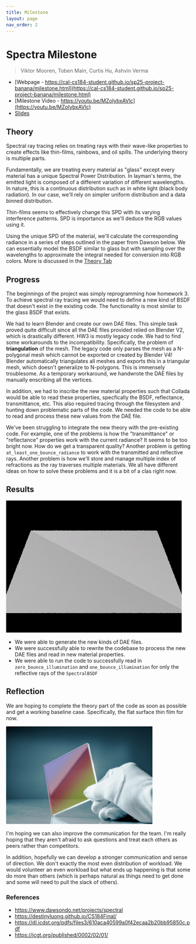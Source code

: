 ```yaml
---
title: Milestone
layout: page
nav_order: 2
---
```


# Spectra Milestone
> Viktor Mooren, Toben Main, Curtis Hu, Ashvin Verma

- [Webpage - https://cal-cs184-student.github.io/sp25-project-banana/milestone.html](https://cal-cs184-student.github.io/sp25-project-banana/milestone.html)
- [Milestone Video - https://youtu.be/MZoIybxAVlc](https://youtu.be/MZoIybxAVlc)
- [Slides](https://docs.google.com/presentation/d/1XqiHbex8S_Y7gesAkc4NQ1GPbnd_JDsK20qMxiLEqAM/edit?usp=sharing)

## Theory

Spectral ray tracing relies on treating rays with their wave-like properties to create effects like thin-films, rainbows, and oil spills.
The underlying theory is multiple parts.

Fundamentally, we are treating every material as "glass" except every material has a unique Spectral Power Distribution.
In layman's terms, the emitted light is composed of a different variation of different wavelengths.
In nature, this is a continuous distribution such as in white light (black body radiation).
In our case, we'll rely on simpler uniform distribution and a data binned distribution.

Thin-films seems to effectively change this SPD with its varying interference patterns. SPD is importance as we'll deduce the RGB values using it.

Using the unique SPD of the material, we'll calculate the corresponding radiance in a series of steps outlined in the paper from Dawson below. We can essentially model the BSDF similar to glass but with sampling over the wavelengths to approximate the integral needed for conversion into RGB colors. More is discussed in the <a href="/theory.html">Theory Tab</a>

## Progress
The beginnings of the project was simply reprogramming how homework 3.
To achieve spectral ray tracing we would need to define a new kind of BSDF that doesn't exist in the existing code.
The functionality is most similar to the glass BSDF that exists.

We had to learn Blender and create our own DAE files. 
This simple task proved quite difficult since all the DAE files provided relied on Blender V2, which is drastically different. HW3 is mostly legacy code.
We had to find some workarounds to the incompatibility.
Specifically, the problem of **triangulation** of the mesh.
The legacy code only parses the mesh as a N-polygonal mesh which cannot be exported or created by Blender V4!
Blender automatically triangulates all meshes and exports this in a triangular mesh, which doesn't generalize to N-polygons.
This is immensely troublesome. 
As a temporary workaround, we handwrote the DAE files by manually enscribing all the vertices.

In addition, we had to inscribe the new material properties such that Collada would be able to read these properties,
specfically the BSDF, reflectance, transmittance, etc.
This also required tracing through the filesystem and hunting down problematic parts of the code.
We needed the code to be able to read and process these new values from the DAE file.

We've been struggling to integrate the new theory with the pre-existing code. For example, one of the problems is how the "transmittance" or "reflectance" properties work with the current radiance? It seems to be too bright now. How do we get a transparent quality? Another problem is getting `at_least_one_bounce_radiance` to work with the transmitted and reflective rays. Another problem is how we'll store and manage multiple index of refractions as the ray traverses multiple materials. We all have different ideas on how to solve these problems and it is a bit of a clas right now.

## Results

<img src="assets/res1.png" alt="" />

- We were able to generate the new kinds of DAE files.
- We were successfully able to rewrite the codebase to process the new DAE files and read in new material properties.
- We were able to run the code to successfully read in `zero_bounce_illumination` and `one_bounce_illumination` for only the reflective rays of the `SpectralBSDF`

## Reflection
We are hoping to complete the theory part of the code as soon as possible and get a working baseline case.
Specifically, the flat surface thin film for now. 

<img src="assets/thin_film.jpg" alt="" width="400" />

I'm hoping we can also improve the communication for the team.
I'm really hoping that they aren't afraid to ask questions and treat each others as peers rather than competitors.

In addition, hopefully we can develop a stronger communication and sense of direction.
We don't exactly the most even distribution of workload.
We would volunteer an even workload but what ends up happening is that some do more than others (which is perhaps natural as things need to get done and some will need to pull the slack of others).


### References

- https://www.dawsondo.net/projects/spectral
- https://destinyluong.github.io/CS184Final/
- https://dl.icdst.org/pdfs/files3/610aca40599a0f42ecaa2b20bb95850c.pdf
- https://jcgt.org/published/0002/02/01/
